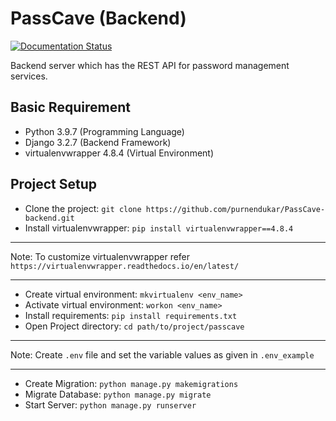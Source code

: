 # PassCave (Backend)

[![Documentation Status](https://readthedocs.org/projects/passcave-backend/badge/?version=latest)](https://passcave-backend.readthedocs.io/en/latest/?badge=latest)

Backend server which has the REST API for password management services.

## Basic Requirement

*   Python 3.9.7 (Programming Language)
*   Django 3.2.7 (Backend Framework)
*   virtualenvwrapper 4.8.4 (Virtual Environment)

## Project Setup

*   Clone the project: `git clone https://github.com/purnendukar/PassCave-backend.git`
*   Install virtualenvwrapper: `pip install virtualenvwrapper==4.8.4`

---
Note:
To customize virtualenvwrapper refer  `https://virtualenvwrapper.readthedocs.io/en/latest/`

---

*   Create virtual environment: `mkvirtualenv <env_name>`
*   Activate virtual environment: `workon <env_name>`
*   Install requirements: `pip install requirements.txt`
*   Open Project directory: `cd path/to/project/passcave`

---
Note:
Create `.env` file and set the variable values as given in `.env_example`

---

*   Create Migration: `python manage.py makemigrations`
*   Migrate Database: `python manage.py migrate`
*   Start Server: `python manage.py runserver`
